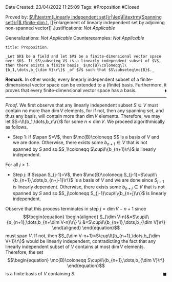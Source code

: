 <br />
<br />

Date Created: 23/04/2022 11:25:09
Tags: #Proposition #Closed

Proved by: [$\l|\textrm{Linearly independent set}\r|\leq\l|\textrm{Spanning set}\r|$ (finite-dim.)](Cardinality%20of%20linearly%20independent%20sets%20no%20more%20than%20that%20of%20spanning%20sets%20(finite-dim.).md), [[Enlargement of linearly independent set by adjoining non-spanned vector]]
Justifications: _Not Applicable_

Generalizations: _Not Applicable_
Counterexamples: _Not Applicable_

``` ad-Proposition
title: Proposition.

_Let $K$ be a field and let $V$ be a finite-dimensional vector space over $K$. If $S\subseteq V$ is a linearly independent subset of $V$, then there exists a finite basis_ $\mc{B}\coloneqq\l\{b_1,\dots,b_{\dim V}\r\}$ _of $V$ such that $S\subseteq\mc{B}$._

```

**Remark.** In other words, every linearly independent subset of a finite-dimensional vector space can be extended to a (finite) basis. Furthermore, it proves that every finite-dimensional vector space has a basis.<span style="float:right;">$\blacklozenge$</span>

---

_Proof_. We first observe that any linearly independent subset $S\subseteq V$ must contain no more than $\dim V$ elements, for if not, then any spanning set, and thus any basis, will contain more than $\dim V$ elements. Therefore, we may let $S=\l\{b_1,\dots,b_n\r\}$ for some $n\leq\dim V$. We proceed algorithmically as follows.
* Step 1: If $\span S=V$, then $\mc{B}\coloneqq S$ is a basis of $V$ and we are done. Otherwise, there exists some $b_{n+1}\in V$ that is not spanned by $S$ and so $S_1\coloneqq S\cup\l\{b_{n+1}\r\}$ is linearly independent.

For all $j>1$:
* Step $j$: If $\span S_{j-1}=V$, then $\mc{B}\coloneqq S_{j-1}=S\cup\l\{b_{n+1},\dots,b_{n+j-1}\r\}$  is a basis of $V$ and we are done since $S_{j-1}$ is linearly dependent. Otherwise, there exists some $b_{n+j}\in V$ that is not spanned by $S$ and so $S_j\coloneqq S_{j-1}\cup\l\{b_{n+j}\r\}$ is linearly independent.

Observe that this process terminates in step $j=\dim V-n+1$ since
$$\begin{equation}
    \begin{aligned}
        S_{\dim V-n}&=S\cup\l\{b_{n+1},\dots,b_{n+\dim V-n}\r\} \\
        &=S\cup\l\{b_{n+1},\dots,b_{\dim V}\r\}
    \end{aligned}
\end{equation}$$
must span $V$. If not, then $S_{\dim V-n+1}=S\cup\l\{b_{n+1},\dots,b_{\dim V+1}\r\}$ would be linearly independent, contradicting the fact that any linearly independent subset of $V$ contains at most $\dim V$ elements. Therefore, the set
$$\begin{equation}
   \mc{B}\coloneqq S\cup\l\{b_{n+1},\dots,b_{\dim V}\r\}
\end{equation}$$
is a finite basis of $V$ containing $S$.<span style="float:right;">$\blacksquare$</span>
